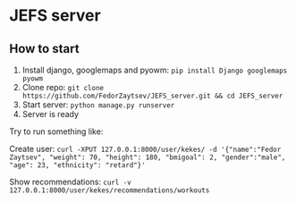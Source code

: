# JEFS server

## How to start

1. Install django, googlemaps and pyowm: `pip install Django googlemaps pyowm`
2. Clone repo:
`git clone https://github.com/FedorZaytsev/JEFS_server.git && cd JEFS_server`
3. Start server: `python manage.py runserver`
4. Server is ready

Try to run something like:

Create user:
`curl -XPUT 127.0.0.1:8000/user/kekes/ -d '{"name":"Fedor Zaytsev", "weight": 70, "height": 180, "bmigoal": 2, "gender":"male", "age": 23, "ethnicity": "retard"}'`

Show recommendations:
`curl -v 127.0.0.1:8000/user/kekes/recommendations/workouts`